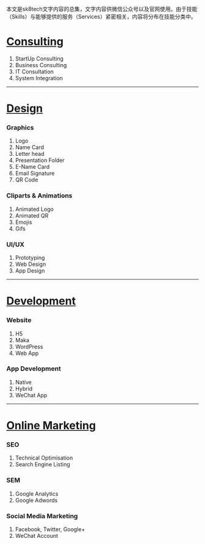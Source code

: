 本文是sk8tech文字内容的总集，文字内容供微信公众号以及官网使用。由于技能（Skills）与能够提供的服务（Services）紧密相关，内容将分布在技能分类中。

# [Consulting](consulting.md)
1. StartUp Consulting
1. Business Consulting
1. IT Consultation
1. System Integration
---
# [Design](design.md)
### Graphics
1. Logo
1. Name Card
1. Letter head
1. Presentation Folder
1. E-Name Card
1. Email Signature
1. QR Code

### Cliparts & Animations
1. Animated Logo
1. Animated QR
1. Emojis
1. Gifs

### UI/UX
1. Prototyping
1. Web Design
1. App Design
---
# [Development](development.md)

### Website
1. H5
1. Maka
1. WordPress
1. Web App
### App Development
1. Native
1. Hybrid
1. WeChat App
---
# [Online Marketing](marketing.md)

### SEO
1. Technical Optimisation
1. Search Engine Listing
### SEM
1. Google Analytics
1. Google Adwords
### Social Media Marketing
1. Facebook, Twitter, Google+
1. WeChat Account